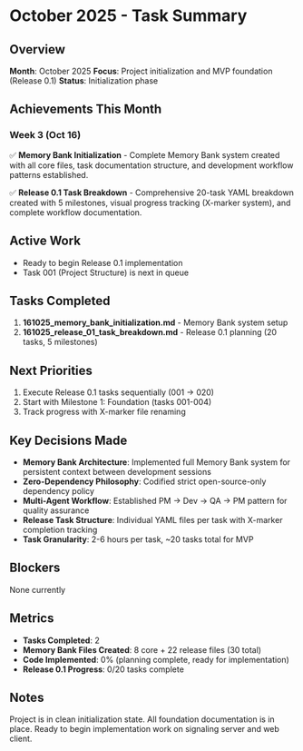# October 2025 - Task Summary

## Overview

**Month**: October 2025
**Focus**: Project initialization and MVP foundation (Release 0.1)
**Status**: Initialization phase

## Achievements This Month

### Week 3 (Oct 16)

✅ **Memory Bank Initialization** - Complete Memory Bank system created with all core files, task documentation structure, and development workflow patterns established.

✅ **Release 0.1 Task Breakdown** - Comprehensive 20-task YAML breakdown created with 5 milestones, visual progress tracking (X-marker system), and complete workflow documentation.

## Active Work

- Ready to begin Release 0.1 implementation
- Task 001 (Project Structure) is next in queue

## Tasks Completed

1. **161025_memory_bank_initialization.md** - Memory Bank system setup
2. **161025_release_01_task_breakdown.md** - Release 0.1 planning (20 tasks, 5 milestones)

## Next Priorities

1. Execute Release 0.1 tasks sequentially (001 → 020)
2. Start with Milestone 1: Foundation (tasks 001-004)
3. Track progress with X-marker file renaming

## Key Decisions Made

- **Memory Bank Architecture**: Implemented full Memory Bank system for persistent context between development sessions
- **Zero-Dependency Philosophy**: Codified strict open-source-only dependency policy
- **Multi-Agent Workflow**: Established PM → Dev → QA → PM pattern for quality assurance
- **Release Task Structure**: Individual YAML files per task with X-marker completion tracking
- **Task Granularity**: 2-6 hours per task, ~20 tasks total for MVP

## Blockers

None currently

## Metrics

- **Tasks Completed**: 2
- **Memory Bank Files Created**: 8 core + 22 release files (30 total)
- **Code Implemented**: 0% (planning complete, ready for implementation)
- **Release 0.1 Progress**: 0/20 tasks complete

## Notes

Project is in clean initialization state. All foundation documentation is in place. Ready to begin implementation work on signaling server and web client.
